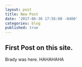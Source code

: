 ```yaml
---
layout: post
title: New Post
date: '2017-06-30 17:56:00 -0400'
categories: blog
published: true
---
```

## First Post on this site.

Brady was here. HAHAHAHA
